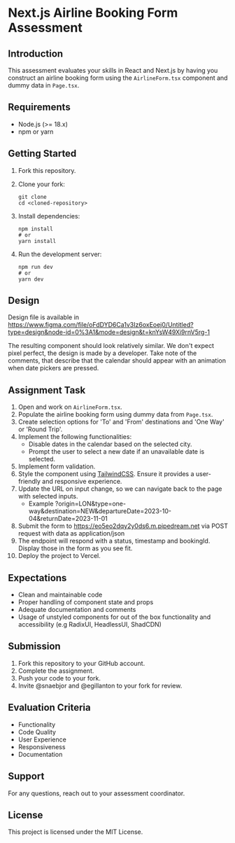 # Next.js Airline Booking Form Assessment

## Introduction

This assessment evaluates your skills in React and Next.js by having you construct an airline booking form using the `AirlineForm.tsx` component and dummy data in `Page.tsx`.

## Requirements

- Node.js (>= 18.x)
- npm or yarn

## Getting Started

1. Fork this repository.

2. Clone your fork:

   ```shell
   git clone
   cd <cloned-repository>
   ```

3. Install dependencies:

   ```shell
   npm install
   # or
   yarn install
   ```

4. Run the development server:
   ```shell
   npm run dev
   # or
   yarn dev
   ```

## Design

Design file is available in https://www.figma.com/file/oFdDYD6Ca1v3Iz6oxEoej0/Untitled?type=design&node-id=0%3A1&mode=design&t=knYsW49Xi9rnV5rg-1

The resulting component should look relatively similar. We don't expect pixel perfect, the design is made by a developer. Take note of the comments, that describe that the calendar should appear with an animation when date pickers are pressed.

## Assignment Task

1. Open and work on `AirlineForm.tsx`.
2. Populate the airline booking form using dummy data from `Page.tsx`.
3. Create selection options for 'To' and 'From' destinations and 'One Way' or 'Round Trip'.
4. Implement the following functionalities:
   - Disable dates in the calendar based on the selected city.
   - Prompt the user to select a new date if an unavailable date is selected.
5. Implement form validation.
6. Style the component using [TailwindCSS](https://tailwindcss.com/). Ensure it provides a user-friendly and responsive experience.
7. Update the URL on input change, so we can navigate back to the page with selected inputs.
   - Example ?origin=LON&type=one-way&destination=NEW&departureDate=2023-10-04&returnDate=2023-11-01 
9. Submit the form to https://eo5eo2dqy2y0ds6.m.pipedream.net via POST request with data as application/json
10. The endpoint will respond with a status, timestamp and bookingId. Display those in the form as you see fit.
11. Deploy the project to Vercel.

## Expectations

- Clean and maintainable code
- Proper handling of component state and props
- Adequate documentation and comments
- Usage of unstyled components for out of the box functionality and accessibility (e.g RadixUI, HeadlessUI, ShadCDN)

## Submission

1. Fork this repository to your GitHub account.
2. Complete the assignment.
3. Push your code to your fork.
4. Invite @snaebjor and @egillanton to your fork for review.

## Evaluation Criteria

- Functionality
- Code Quality
- User Experience
- Responsiveness
- Documentation

## Support

For any questions, reach out to your assessment coordinator.

## License

This project is licensed under the MIT License.
